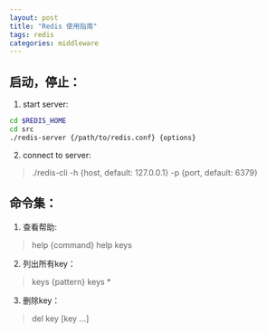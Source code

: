 ```yaml
---
layout: post
title: "Redis 使用指南"
tags: redis
categories: middleware
---
```


## 启动，停止：
1. start server:
~~~bash
cd $REDIS_HOME
cd src
./redis-server {/path/to/redis.conf} {options}
~~~

2. connect to server:
>./redis-cli -h {host, default: 127.0.0.1} -p {port, default: 6379}

## 命令集：
1. 查看帮助:
>help {command}
>help keys
2. 列出所有key：
>keys {pattern}
>keys *
3. 删除key：
>del key [key ...]
